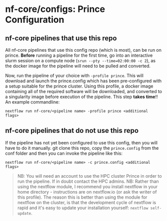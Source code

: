 # nf-core/configs: Prince Configuration

## nf-core pipelines that use this repo

All nf-core pipelines that use this config repo (which is most), can be run on prince. **Before** running a pipeline for the first time, go into an interactive slurm session on a compute node (`srun --pty --time=02:00:00 -c 2`), as the docker image for the pipeline will need to be pulled and converted.

Now, run the pipeline of your choice with `-profile prince`. This will download and launch the prince.config which has been pre-configured with a setup suitable for the prince cluster. Using this profile, a docker image containing all of the required software will be downloaded, and converted to a singularity image before execution of the pipeline. This step **takes time**!!
An example commandline:

`nextflow run nf-core/<pipeline name> -profile prince <additional flags>`

## nf-core pipelines that do not use this repo

If the pipeline has not yet been configured to use this config, then you will have to do it manually.
git clone this repo, copy the `prince.config` from the conf folder and then you can invoke the pipeline like this:

`nextflow run nf-core/<pipeline name> -c prince.config <additional flags>`

> NB: You will need an account to use the HPC cluster Prince in order to run the pipeline. If in doubt contact the HPC admins.
> NB: Rather than using the nextflow module, I recommend you install nextflow in your home directory - instructions are on nextflow.io (or ask the writer of this profile). The reason this is better than using the module for nextflow on the cluster, is that the development cycle of nextflow is rapid and it's easy to update your installation yourself: `nextflow self-update`.

